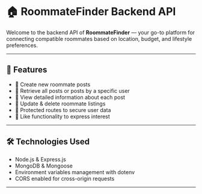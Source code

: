 # 🏠 RoommateFinder Backend API

Welcome to the backend API of **RoommateFinder** — your go-to platform for connecting compatible roommates based on location, budget, and lifestyle preferences.

---

## 🚀 Features

- 🔹 Create new roommate posts  
- 🔹 Retrieve all posts or posts by a specific user  
- 🔹 View detailed information about each post  
- 🔹 Update & delete roommate listings  
- 🔹 Protected routes to secure user data  
- 🔹 Like functionality to express interest  

---

## 🛠️ Technologies Used

- Node.js & Express.js  
- MongoDB & Mongoose  
- Environment variables management with dotenv  
- CORS enabled for cross-origin requests  

---


